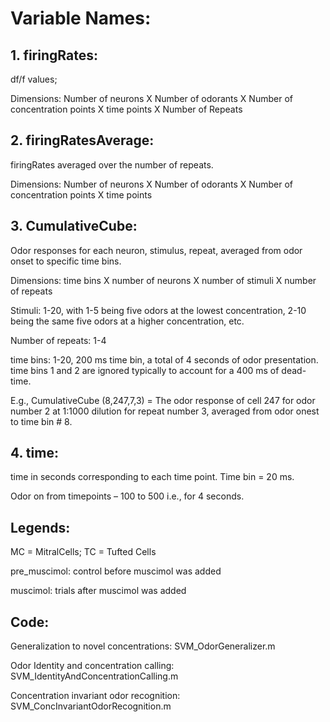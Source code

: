 # Variable Names: 
## 1. firingRates: 
df/f values; 

Dimensions: Number of neurons X Number of odorants X Number of concentration points X time points X Number of Repeats
## 2. firingRatesAverage:
firingRates averaged over the number of repeats.

Dimensions: Number of neurons X Number of odorants X Number of concentration points X time points 

## 3. CumulativeCube: 

Odor responses for each neuron, stimulus, repeat, averaged from odor onset to specific time bins. 

Dimensions: time bins X number of neurons X number of stimuli X number of repeats

Stimuli: 1-20, with 1-5 being five odors at the lowest concentration, 2-10 being the same five odors at a higher concentration, etc.

Number of repeats: 1-4

time bins: 1-20, 200 ms time bin, a total of 4 seconds of odor presentation. time bins 1 and 2 are ignored typically to account for a 400 ms of dead-time.

E.g., CumulativeCube (8,247,7,3) = The odor response of cell 247 for odor number 2 at 1:1000 dilution for repeat number 3, averaged from odor onest to time bin # 8.

## 4. time:
time in seconds corresponding to each time point. Time bin = 20 ms.

Odor on from timepoints – 100 to 500 i.e., for 4 seconds.

## Legends:
MC = MitralCells; TC = Tufted Cells

pre_muscimol: control before muscimol was added

muscimol: trials after muscimol was added

## Code:
Generalization to novel concentrations: SVM_OdorGeneralizer.m

Odor Identity and concentration calling: SVM_IdentityAndConcentrationCalling.m

Concentration invariant odor recognition: SVM_ConcInvariantOdorRecognition.m
